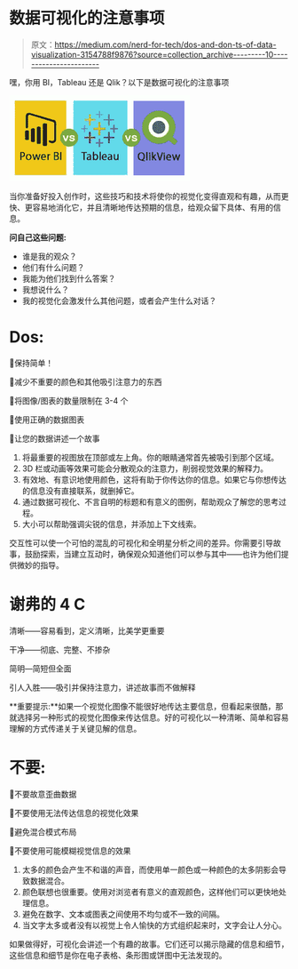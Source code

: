 # 数据可视化的注意事项

> 原文：<https://medium.com/nerd-for-tech/dos-and-don-ts-of-data-visualization-3154788f9876?source=collection_archive---------10----------------------->

嘿，你用 BI，Tableau 还是 Qlik？以下是数据可视化的注意事项

![](img/646743fb35c66422b7dc396e9f2a1751.png)

当你准备好投入创作时，这些技巧和技术将使你的视觉化变得直观和有趣，从而更快、更容易地消化它，并且清晰地传达预期的信息，给观众留下具体、有用的信息。

**问自己这些问题:**

*   谁是我的观众？
*   他们有什么问题？
*   我能为他们找到什么答案？
*   我想说什么？
*   我的视觉化会激发什么其他问题，或者会产生什么对话？

# Dos:

🔹保持简单！

🔹减少不重要的颜色和其他吸引注意力的东西

🔹将图像/图表的数量限制在 3-4 个

🔹使用正确的数据图表

🔹让您的数据讲述一个故事

1.  将最重要的视图放在顶部或左上角。你的眼睛通常首先被吸引到那个区域。
2.  3D 栏或动画等效果可能会分散观众的注意力，削弱视觉效果的解释力。
3.  有效地、有意识地使用颜色，这将有助于你传达你的信息。如果它与你想传达的信息没有直接联系，就删掉它。
4.  通过数据可视化、不言自明的标题和有意义的图例，帮助观众了解您的思考过程。
5.  大小可以帮助强调尖锐的信息，并添加上下文线索。

交互性可以使一个可怕的混乱的可视化和全明星分析之间的差异。你需要引导故事，鼓励探索，当建立互动时，确保观众知道他们可以参与其中——也许为他们提供微妙的指导。

# 谢弗的 4 C

清晰——容易看到，定义清晰，比美学更重要

干净——彻底、完整、不掺杂

简明—简短但全面

引人入胜——吸引并保持注意力，讲述故事而不做解释

**重要提示:**如果一个视觉化图像不能很好地传达主要信息，但看起来很酷，那就选择另一种形式的视觉化图像来传达信息。好的可视化以一种清晰、简单和容易理解的方式传递关于关键见解的信息。

# 不要:

🔸不要故意歪曲数据

🔸不要使用无法传达信息的视觉化效果

🔸避免混合模式布局

🔸不要使用可能模糊视觉信息的效果

1.  太多的颜色会产生不和谐的声音，而使用单一颜色或一种颜色的太多阴影会导致数据混合。
2.  颜色联想也很重要。使用对浏览者有意义的直观颜色，这样他们可以更快地处理信息。
3.  避免在数字、文本或图表之间使用不均匀或不一致的间隔。
4.  当文字太多或者没有以视觉上令人愉快的方式组织起来时，文字会让人分心。

如果做得好，可视化会讲述一个有趣的故事。它们还可以揭示隐藏的信息和细节，这些信息和细节是你在电子表格、条形图或饼图中无法发现的。